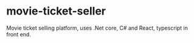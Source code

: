 # movie-ticket-seller
Movie ticket selling platform, uses .Net core, C# and React, typescript in front end.
